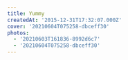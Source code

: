 ```yaml
---
title: Yummy
createdAt: '2015-12-31T17:32:07.000Z'
cover: '20210604T075258-dbceff30'
photos:
  - '20210603T161836-8992d6c7'
  - '20210604T075258-dbceff30'
---
```


